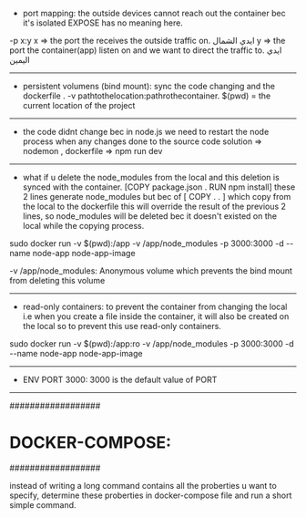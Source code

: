 - port mapping: the outside devices cannot reach out the container bec it's isolated
EXPOSE has no meaning here.

-p x:y
x => the port the receives the outside traffic on. ايدي الشمال
y => the port the container(app) listen on and we want to direct the traffic to. ايدي اليمين

****************************************************************

- persistent volumens (bind mount): sync the code changing and the dockerfile .
 -v pathtothelocation:pathrothecontainer.
 $(pwd) = the current location of the project

****************************************************

- the code didnt change bec in node.js we need to restart the node process when any changes done to the source code
solution => nodemon , dockerfile => npm run dev
***********************************************************

- what if u delete the node_modules from the local and this deletion is synced with the container.
  [COPY package.json . 
  RUN npm install]
  these 2 lines generate node_modules
  but bec of [ COPY . . ] which copy from the local to the dockerfile 
  this will override the result of the previous 2 lines, so node_modules will be deleted bec it doesn't existed on the local while the copying process.

 sudo docker run -v $(pwd):/app -v /app/node_modules -p 3000:3000 -d --name node-app node-app-image
 
 -v /app/node_modules: Anonymous volume which prevents the bind mount from deleting this volume
 *******************************************************

- read-only containers: to prevent the container from changing the local 
 i.e when you create a file inside the container, it will also be created on the local so to prevent this use read-only containers.
  
 sudo docker run -v $(pwd):/app:ro -v /app/node_modules -p 3000:3000 -d --name node-app node-app-image
 ***************************************************

 - ENV PORT 3000: 3000 is the default value of PORT
***********************************************

##################
# DOCKER-COMPOSE: #
##################

instead of writing  a long command contains all the proberties u want to specify, determine these proberties in docker-compose file and run a short simple command.
